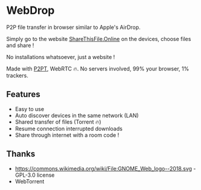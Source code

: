 # WebDrop

P2P file transfer in browser similar to Apple's AirDrop.

Simply go to the website [ShareThisFile.Online](https://ShareThisFile.Online) on the devices, choose files and share !

No installations whatsoever, just a website !

Made with [P2PT](https://github.com/subins2000/p2pt), WebRTC 🔥. No servers involved, 99% your browser, 1% trackers.

## Features

* Easy to use
* Auto discover devices in the same network (LAN)
* Shared transfer of files (Torrent 🔥)
* Resume connection interrupted downloads
* Share through internet with a room code !

## Thanks

* https://commons.wikimedia.org/wiki/File:GNOME_Web_logo--2018.svg - GPL-3.0 license
* WebTorrent